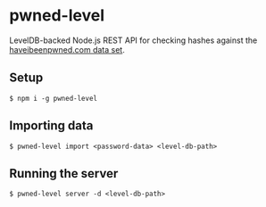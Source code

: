 # pwned-level

LevelDB-backed Node.js REST API for checking hashes against the [haveibeenpwned.com data set](https://haveibeenpwned.com/Passwords).

## Setup

```
$ npm i -g pwned-level
```

## Importing data

```
$ pwned-level import <password-data> <level-db-path>
```

## Running the server
```
$ pwned-level server -d <level-db-path>
```
